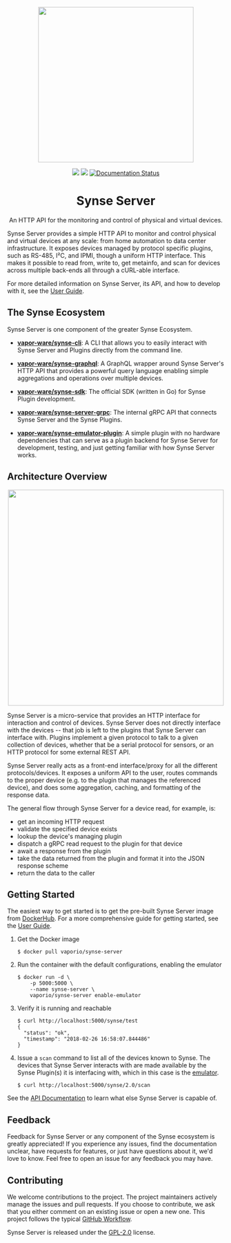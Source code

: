 <p align="center"><a href="https://www.vapor.io/"><img src="assets/logo.png" width="360"></a></p>
<p align="center">
    <a href="https://circleci.com/gh/vapor-ware/synse-server"><img src="https://circleci.com/gh/vapor-ware/synse-server.svg?style=shield"></a>
    <a href="https://codecov.io/gh/vapor-ware/synse-server"><img src="https://codecov.io/gh/vapor-ware/synse-server/branch/master/graph/badge.svg" /></a>
    <a href='http://synse-server.readthedocs.io/en/latest/?badge=latest'><img src='https://readthedocs.org/projects/synse-server/badge/?version=latest' alt='Documentation Status' /></a>
        
<h1 align="center">Synse Server</h1>
</p>

<p align="center">An HTTP API for the monitoring and control of physical and virtual devices.</p>


Synse Server provides a simple HTTP API to monitor and control physical and virtual devices
at any scale: from home automation to data center infrastructure. It exposes devices managed
by protocol specific plugins, such as RS-485, I²C, and IPMI, though a uniform HTTP interface.
This makes it possible to read from, write to, get metainfo, and scan for devices across
multiple back-ends all through a cURL-able interface.

For more detailed information on Synse Server, its API, and how to develop with it, see
the [User Guide][user-guide].

## The Synse Ecosystem
Synse Server is one component of the greater Synse Ecosystem.

- [**vapor-ware/synse-cli**][synse-cli]: A CLI that allows you to easily interact with
  Synse Server and Plugins directly from the command line.

- [**vapor-ware/synse-graphql**][synse-graphql]: A GraphQL wrapper around Synse Server's
  HTTP API that provides a powerful query language enabling simple aggregations and
  operations over multiple devices.

- [**vapor-ware/synse-sdk**][synse-sdk]: The official SDK (written in Go) for Synse Plugin
  development.

- [**vapor-ware/synse-server-grpc**][synse-grpc]: The internal gRPC API that connects Synse
  Server and the Synse Plugins.

- [**vapor-ware/synse-emulator-plugin**][synse-emulator]: A simple plugin with no hardware
  dependencies that can serve as a plugin backend for Synse Server for development,
  testing, and just getting familiar with how Synse Server works.


## Architecture Overview

<p align="center"><img src="assets/arch.png" width="500" /></p>

Synse Server is a micro-service that provides an HTTP interface for interaction and control
of devices. Synse Server does not directly interface with the devices -- that job is left to
the plugins that Synse Server can interface with. Plugins implement a given protocol to talk
to a given collection of devices, whether that be a serial protocol for sensors, or an HTTP
protocol for some external REST API.

Synse Server really acts as a front-end interface/proxy for all the different protocols/devices.
It exposes a uniform API to the user, routes commands to the proper device (e.g. to the plugin
that manages the referenced device), and does some aggregation, caching, and formatting of
the response data.

The general flow through Synse Server for a device read, for example, is:
- get an incoming HTTP request
- validate the specified device exists
- lookup the device's managing plugin
- dispatch a gRPC read request to the plugin for that device
- await a response from the plugin
- take the data returned from the plugin and format it into the JSON response scheme
- return the data to the caller

## Getting Started
The easiest way to get started is to get the pre-built Synse Server image from
[DockerHub][synse-dockerhub]. For a more comprehensive guide for getting started,
see the [User Guide][user-guide].

1. Get the Docker image

    ```console
    $ docker pull vaporio/synse-server
    ```

1. Run the container with the default configurations, enabling the emulator

    ```console
    $ docker run -d \
        -p 5000:5000 \
        --name synse-server \
        vaporio/synse-server enable-emulator
    ```

1. Verify it is running and reachable

    ```console
    $ curl http://localhost:5000/synse/test
    {
      "status": "ok",
      "timestamp": "2018-02-26 16:58:07.844486"
    }
    ```

1. Issue a `scan` command to list all of the devices known to Synse. The devices that
   Synse Server interacts with are made available by the Synse Plugin(s) it is interfacing
   with, which in this case is the [emulator][synse-emulator].
   
    ```console
    $ curl http://localhost:5000/synse/2.0/scan
    ```

See the [API Documentation][synse-api] to learn what else Synse Server is capable of.

## Feedback
Feedback for Synse Server or any component of the Synse ecosystem is greatly appreciated!
If you experience any issues, find the documentation unclear, have requests for features,
or just have questions about it, we'd love to know. Feel free to open an issue for any
feedback you may have.

## Contributing
We welcome contributions to the project. The project maintainers actively manage the issues
and pull requests. If you choose to contribute, we ask that you either comment on an existing
issue or open a new one. This project follows the typical [GitHub Workflow][gh-workflow].

Synse Server is released under the [GPL-2.0](LICENSE) license.


[synse-api]: http://synse-server.readthedocs.io/en/latest/user/api.html
[synse-cli]: https://github.com/vapor-ware/synse-cli
[synse-dockerhub]: https://hub.docker.com/r/vaporio/synse-server/
[synse-emulator]: https://github.com/vapor-ware/synse-emulator-plugin
[synse-graphql]: https://github.com/vapor-ware/synse-graphql
[synse-grpc]: https://github.com/vapor-ware/synse-server-grpc
[synse-sdk]: https://github.com/vapor-ware/synse-sdk
[gh-workflow]: https://guides.github.com/introduction/flow/
[user-guide]: http://synse-server.readthedocs.io/en/latest/
